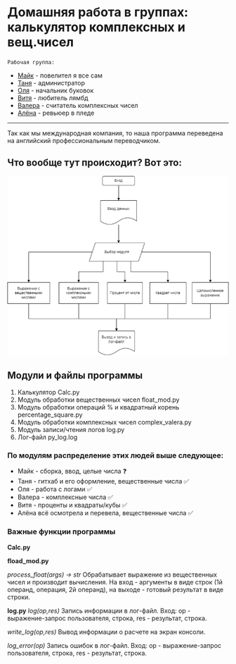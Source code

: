 # Домашняя работа в группах: калькулятор комплексных и вещ.чисел

`Рабочая группа:`
* [Майк](https://github.com/unnamemik) - повелител я все сам
* [Таня](https://github.com/SoleaT) - администратор
* [Оля](https://github.com/OlgaLob) - начальник буковок
* [Витя](https://github.com/RemoveFire) - любитель лямбд
* [Валера](https://github.com/ValeriyMakushev) - считатель комплексных чисел
* [Алёна](https://github.com/AlyonaTru) - ревьюер в пледе
___
Так как мы международная компания, то наша программа переведена на английский профессиональным переводчиком.

## Что вообще тут происходит? Вот это:
![ну такой уж алгоритм](alg.png)

## Модули и файлы программы
1. Калькулятор Calc.py
2. Модуль обработки вещественных чисел float_mod.py
3. Модуль обработки операций % и квадратный корень percentage_square.py
4. Модуль обработки комплексных чисел complex_valera.py
6. Модуль записи/чтения логов log.py
7. Лог-файл py_log.log

### По модулям распределение этих людей выше следующее:
* Майк - сборка, ввод, целые числа ❓
* Таня - гитхаб и его оформление, вещественные числа  ✅
* Оля - работа с логами ✅
* Валера - комплексные числа ✅
* Витя - проценты и квадраты/кубы ✅
* Алёна всё осмотрела и перевела, вещественные числа ✅


### Важные функции программы
**Calc.py**

**fload_mod.py**

_process_float(args) -> str_ Обрабатывает выражение из вещественных чисел и производит вычисления. На вход - аргументы в виде строк (1й операнд, операция, 2й операнд), на выходе - готовый результат в виде строки.

**log.py**
_log(op,res)_ Запись информации в лог-файл. Вход: op - выражение-запрос пользователя, строка, res - результат, строка. 

_write_log(op,res)_ Вывод информации о расчете на экран консоли.

 _log_error(op)_ Запись ошибок в лог-файл. Вход: op - выражение-запрос пользователя, строка, res - результат, строка. 
